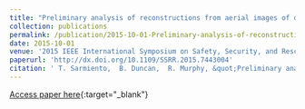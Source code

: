 ```yaml
---
title: "Preliminary analysis of reconstructions from aerial images of disaster props"
collection: publications
permalink: /publication/2015-10-01-Preliminary-analysis-of-reconstructions-from-aerial-images-of-disaster-props
date: 2015-10-01
venue: '2015 IEEE International Symposium on Safety, Security, and Rescue Robotics (SSRR)'
paperurl: 'http://dx.doi.org/10.1109/SSRR.2015.7443004'
citation: ' T. Sarmiento,  B. Duncan,  R. Murphy, &quot;Preliminary analysis of reconstructions from aerial images of disaster props.&quot; 2015 IEEE International Symposium on Safety, Security, and Rescue Robotics (SSRR), 2015.'
---
```

[Access paper here](http://dx.doi.org/10.1109/SSRR.2015.7443004){:target="_blank"}
